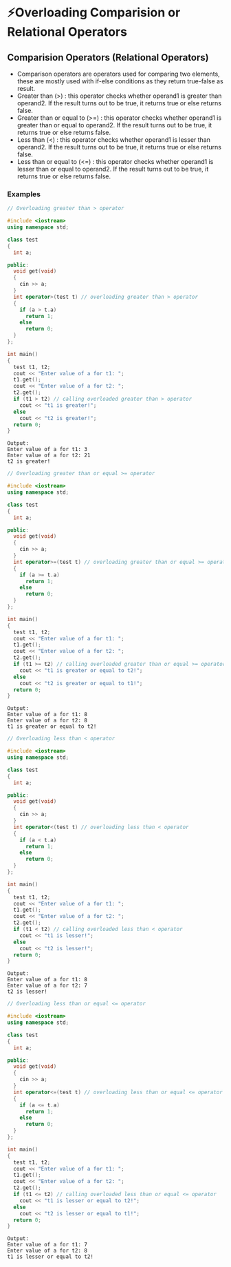 # ⚡Overloading Comparision or Relational Operators

## Comparision Operators (Relational Operators)

- Comparison operators are operators used for comparing two elements, these are mostly used with if-else conditions as they return true-false as result.
- Greater than (>) : this operator checks whether operand1 is greater than operand2. If the result turns out to be true, it returns true or else returns false.
- Greater than or equal to (>=) : this operator checks whether operand1 is greater than or equal to operand2. If the result turns out to be true, it returns true or else returns false.
- Less than (<) : this operator checks whether operand1 is lesser than operand2. If the result turns out to be true, it returns true or else returns false.
- Less than or equal to (<=) : this operator checks whether operand1 is lesser than or equal to operand2. If the result turns out to be true, it returns true or else returns false.

### Examples

```cpp
// Overloading greater than > operator

#include <iostream>
using namespace std;

class test
{
  int a;

public:
  void get(void)
  {
    cin >> a;
  }
  int operator>(test t) // overloading greater than > operator
  {
    if (a > t.a)
      return 1;
    else
      return 0;
  }
};

int main()
{
  test t1, t2;
  cout << "Enter value of a for t1: ";
  t1.get();
  cout << "Enter value of a for t2: ";
  t2.get();
  if (t1 > t2) // calling overloaded greater than > operator
    cout << "t1 is greater!";
  else
    cout << "t2 is greater!";
  return 0;
}
```

```
Output:
Enter value of a for t1: 3
Enter value of a for t2: 21
t2 is greater!
```

```cpp
// Overloading greater than or equal >= operator

#include <iostream>
using namespace std;

class test
{
  int a;

public:
  void get(void)
  {
    cin >> a;
  }
  int operator>=(test t) // overloading greater than or equal >= operator
  {
    if (a >= t.a)
      return 1;
    else
      return 0;
  }
};

int main()
{
  test t1, t2;
  cout << "Enter value of a for t1: ";
  t1.get();
  cout << "Enter value of a for t2: ";
  t2.get();
  if (t1 >= t2) // calling overloaded greater than or equal >= operator
    cout << "t1 is greater or equal to t2!";
  else
    cout << "t2 is greater or equal to t1!";
  return 0;
}
```

```
Output:
Enter value of a for t1: 8
Enter value of a for t2: 8
t1 is greater or equal to t2!
```

```cpp
// Overloading less than < operator

#include <iostream>
using namespace std;

class test
{
  int a;

public:
  void get(void)
  {
    cin >> a;
  }
  int operator<(test t) // overloading less than < operator
  {
    if (a < t.a)
      return 1;
    else
      return 0;
  }
};

int main()
{
  test t1, t2;
  cout << "Enter value of a for t1: ";
  t1.get();
  cout << "Enter value of a for t2: ";
  t2.get();
  if (t1 < t2) // calling overloaded less than < operator
    cout << "t1 is lesser!";
  else
    cout << "t2 is lesser!";
  return 0;
}
```

```
Output:
Enter value of a for t1: 8
Enter value of a for t2: 7
t2 is lesser!
```

```cpp
// Overloading less than or equal <= operator

#include <iostream>
using namespace std;

class test
{
  int a;

public:
  void get(void)
  {
    cin >> a;
  }
  int operator<=(test t) // overloading less than or equal <= operator
  {
    if (a <= t.a)
      return 1;
    else
      return 0;
  }
};

int main()
{
  test t1, t2;
  cout << "Enter value of a for t1: ";
  t1.get();
  cout << "Enter value of a for t2: ";
  t2.get();
  if (t1 <= t2) // calling overloaded less than or equal <= operator
    cout << "t1 is lesser or equal to t2!";
  else
    cout << "t2 is lesser or equal to t1!";
  return 0;
}
```

```
Output:
Enter value of a for t1: 7
Enter value of a for t2: 8
t1 is lesser or equal to t2!
```
